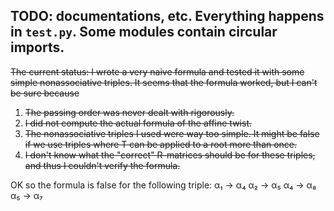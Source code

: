 TODO: documentations, etc. Everything happens in `test.py`. Some modules contain circular imports.
---
<del> The current status: I wrote a very naive formula and tested it with some simple nonassociative triples. It seems that the formula worked, but I can't be sure because</del>
1. <del>The passing order was never dealt with rigorously.</del>
2. <del>I did not compute the actual formula of the affine twist.</del>
3. <del>The nonassociative triples I used were way too simple. It might be false if we use triples where T can be applied to a root more than once.</del>
4. <del>I don't know what the "correct" R-matrices should be for these triples, and thus I couldn't verify the formula. </del>

OK so the formula is false for the following triple:
α₁ -> α₄
α₂ -> α₅
α₄ -> α₈
α₅ -> α₇